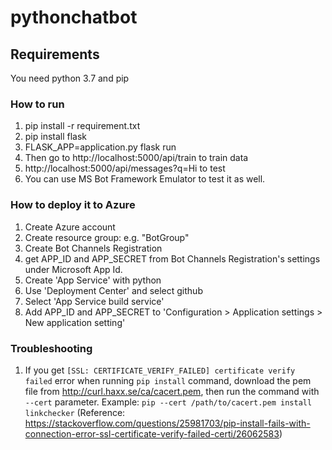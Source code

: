 # pythonchatbot

## Requirements
You need python 3.7 and pip

### How to run
1. pip install -r requirement.txt
2. pip install flask
3. FLASK_APP=application.py flask run
4. Then go to http://localhost:5000/api/train to train data
5. http://localhost:5000/api/messages?q=Hi to test
6. You can use MS Bot Framework Emulator to test it as well.

### How to deploy it to Azure
1. Create Azure account
2. Create resource group: e.g. "BotGroup"
3. Create Bot Channels Registration
4. get APP_ID and APP_SECRET from Bot Channels Registration's settings under Microsoft App Id.
5. Create 'App Service' with python
6. Use 'Deployment Center' and select github
7. Select 'App Service build service'
8. Add APP_ID and APP_SECRET to 'Configuration > Application settings > New application setting'

### Troubleshooting
1. If you get `[SSL: CERTIFICATE_VERIFY_FAILED] certificate verify failed` error when running `pip install` command, download the pem file from http://curl.haxx.se/ca/cacert.pem, then run the command with `--cert` parameter. Example: `pip --cert /path/to/cacert.pem install linkchecker`
(Reference: https://stackoverflow.com/questions/25981703/pip-install-fails-with-connection-error-ssl-certificate-verify-failed-certi/26062583)
